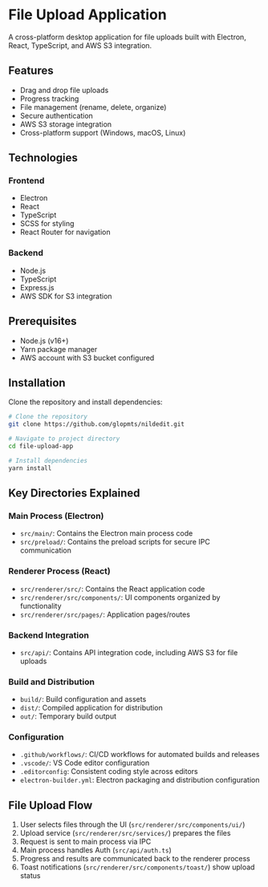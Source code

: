 # File Upload Application

A cross-platform desktop application for file uploads built with Electron, React, TypeScript, and AWS S3 integration.

## Features

- Drag and drop file uploads
- Progress tracking
- File management (rename, delete, organize)
- Secure authentication
- AWS S3 storage integration
- Cross-platform support (Windows, macOS, Linux)

## Technologies

### Frontend

- Electron
- React
- TypeScript
- SCSS for styling
- React Router for navigation

### Backend

- Node.js
- TypeScript
- Express.js
- AWS SDK for S3 integration

## Prerequisites

- Node.js (v16+)
- Yarn package manager
- AWS account with S3 bucket configured

## Installation

Clone the repository and install dependencies:

```bash
# Clone the repository
git clone https://github.com/glopmts/nildedit.git

# Navigate to project directory
cd file-upload-app

# Install dependencies
yarn install
```

## Key Directories Explained

### Main Process (Electron)

- `src/main/`: Contains the Electron main process code
- `src/preload/`: Contains the preload scripts for secure IPC communication

### Renderer Process (React)

- `src/renderer/src/`: Contains the React application code
- `src/renderer/src/components/`: UI components organized by functionality
- `src/renderer/src/pages/`: Application pages/routes

### Backend Integration

- `src/api/`: Contains API integration code, including AWS S3 for file uploads

### Build and Distribution

- `build/`: Build configuration and assets
- `dist/`: Compiled application for distribution
- `out/`: Temporary build output

### Configuration

- `.github/workflows/`: CI/CD workflows for automated builds and releases
- `.vscode/`: VS Code editor configuration
- `.editorconfig`: Consistent coding style across editors
- `electron-builder.yml`: Electron packaging and distribution configuration

## File Upload Flow

1. User selects files through the UI (`src/renderer/src/components/ui/`)
2. Upload service (`src/renderer/src/services/`) prepares the files
3. Request is sent to main process via IPC
4. Main process handles Auth (`src/api/auth.ts`)
5. Progress and results are communicated back to the renderer process
6. Toast notifications (`src/renderer/src/components/toast/`) show upload status
